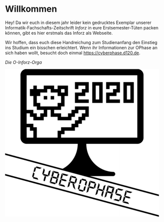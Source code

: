 # Willkommen

Hey! Da wir euch in diesem jahr leider kein gedrucktes Exemplar unserer
Informatik-Fachschafts-Zeitschrift *Inforz* in eure Erstsemester-Tüten packen
können, gibt es hier erstmals das Inforz als Webseite.

Wir hoffen, dass euch diese Handreichung zum Studienanfang den Einstieg ins
Studium ein bisschen erleichtert. Wenn ihr Informationen zur OPhase an sich
haben wollt, besucht doch einmal <https://cyberphase.d120.de>.

*Die O-Inforz-Orga*

![Cyberphase](../_res/img/ophase_logo_reduced.png)
